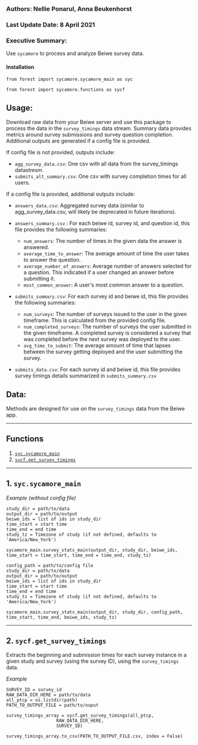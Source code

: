 ### Authors: Nellie Ponarul, Anna Beukenhorst  

### Last Update Date: 8 April 2021  

### Executive Summary: 
Use `sycamore` to process and analyze Beiwe survey data.


#### Installation

`from forest import sycamore.sycamore_main as syc`  

`from forest import sycamore.functions as sycf`

## Usage:  
Download raw data from your Beiwe server and use this package to process the data in the `survey_timings` data stream. Summary data provides metrics around survey submissions and survey question completion. Additional outputs are generated if a config file is provided.

If config file is not provided, outputs include:  

* `agg_survey_data.csv`: One csv with all data from the survey_timings datastresm.
* `submits_alt_summary.csv`: One csv with survey completion times for all users.  

If a config file is provided, additional outputs include:

* `answers_data.csv`: Aggregated survey data (similar to agg_survey_data.csv, will likely be deprecated in future iterations).
* `answers_summary.csv` : For each beiwe id, survey id, and question id, this file provides the following summaries:
  * `num_answers`: The number of times in the given data the answer is answered.
  * `average_time_to_answer`: The average amount of time the user takes to answer the question.
  * `average_number_of_answers`: Average number of answers selected for a question. This indicated if a user changed an answer before submitting it.  
  * `most_common_answer`: A user's most common answer to a question.


* `submits_summary.csv`: For each survey id and beiwe id, this file provides the following summaries:  
  * `num_surveys`: The number of surveys issued to the user in the given timeframe. This is calculated from the provided config file.
  * `num_completed_surveys`: The number of surveys the user submitted in the given timeframe. A completed survey is considered a survey that was completed before the next survey was deployed to the user.
  * `avg_time_to_submit`: The average amount of time that lapses between the survey getting deployed and the user submitting the survey.  
* `submits_data.csv`: For each survey id and beiwe id, this file provides survey timings details summarized in `submits_summary.csv`

## Data:   
Methods are designed for use on the `survey_timings` data from the Beiwe app.

___
## Functions  
1.  [`syc.sycamore_main`](#syc_main)
2.  [`sycf.get_survey_timings`](#get)

___
## 1. `syc.sycamore_main` <a name = "syc_main"/>  

*Example (without config file)*    
```
study_dir = path/to/data  
output_dir = path/to/output
beiwe_ids = list of ids in study_dir
time_start = start time
time_end = end time  
study_tz = Timezone of study (if not defined, defaults to 'America/New_York')

sycamore_main.survey_stats_main(output_dir, study_dir, beiwe_ids, time_start = time_start, time_end = time_end, study_tz)
```

```
config_path = path/to/config file
study_dir = path/to/data  
output_dir = path/to/output
beiwe_ids = list of ids in study_dir
time_start = start time
time_end = end time  
study_tz = Timezone of study (if not defined, defaults to 'America/New_York')

sycamore_main.survey_stats_main(output_dir, study_dir, config_path, time_start, time_end, beiwe_ids, study_tz)

```
___
## 2. `sycf.get_survey_timings` <a name="get"/>  
Extracts the beginning and submission times for each survey instance in a given study and survey (using the survey ID), using the `survey_timings` data.  

*Example*  
```
SURVEY_ID = survey_id
RAW_DATA_DIR_HERE = path/to/data
all_ptcp = os.listdir(path)
PATH_TO_OUTPUT_FILE = path/to/ouput

survey_timings_array = sycf.get_survey_timings(all_ptcp,
                   RAW_DATA_DIR_HERE,
                   SURVEY_ID)
                   
survey_timings_array.to_csv(PATH_TO_OUTPUT_FILE.csv, index = False)
```
